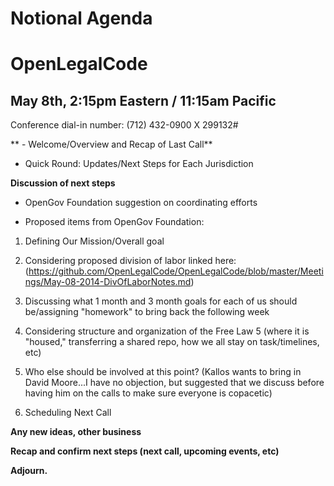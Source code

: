 # Notional Agenda
# OpenLegalCode 
## May 8th,  2:15pm Eastern / 11:15am Pacific

Conference dial-in number: (712) 432-0900 X 299132#

** - Welcome/Overview and Recap of Last Call**

* Quick Round: Updates/Next Steps for Each Jurisdiction

**Discussion of next steps** 


* OpenGov Foundation suggestion on coordinating efforts

* Proposed items from OpenGov Foundation:

1. Defining Our Mission/Overall goal

2. Considering proposed division of labor linked here: (https://github.com/OpenLegalCode/OpenLegalCode/blob/master/Meetings/May-08-2014-DivOfLaborNotes.md)

3. Discussing what 1 month and 3 month goals for each of us should be/assigning "homework" to bring back the following week

4. Considering structure and organization of the Free Law 5 (where it is "housed," transferring a shared repo, how we all stay on task/timelines, etc)

5. Who else should be involved at this point? (Kallos wants to bring in David Moore...I have no objection, but suggested that we discuss before having him on the calls to make sure everyone is copacetic)

6. Scheduling Next Call

**Any new ideas, other business**

**Recap and confirm next steps (next call, upcoming events, etc)**

**Adjourn.**
